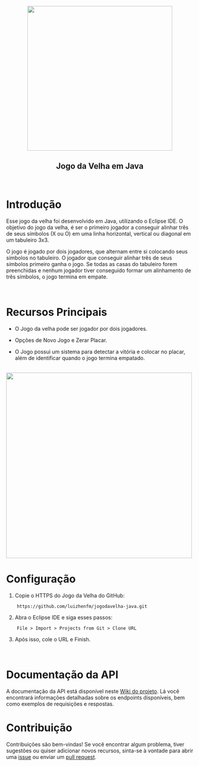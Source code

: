 <p align="center">
    <a>
    <img src= https://lh3.googleusercontent.com/vzCXP4TPf1tJx8SPFWDP-kKGJrG2e3fZDnuZE0uNNIskzWPIefPE_SvsMxShthgYx2U1DvXaDfCnOHO_5IA1NKVa9R3tOe888x4-Xi6JYPFNlnyzGv-HlGwRdOqpPyQNfbYMRSesN5TNH9XcyrkTXnT2HE6joWLtLjyMUaKpAnPSOS3SaT68yNoobMEqzIKi8iF61rC9a5RT08qyoQUErLGA08zIhj3X0wb7fGqZ1CT_oaHtBRO74Q08wgoypUbfwJV0RM32zKdgB4qQhpA7kD0vBh15e2vc16303elcLkcfOoijKzDiIdow0URGitQvtF3OG7UL6F48TuV-svNoRhq-EJEVhXSXRttgeJozDfpLPjSiQd4L5MlJ7EshSPk9On31WoyPbiAKWvMG-9X04bkvYZAdyo8HnFsAQZsEMcC79IjVNFqGE3q0ZbVAKjO-ReaVG7pfQ6ajbvdkesK4dcz46YVYE__QQAjQGjKgMuDAOKRzVopDk-L1BN7Jn2iaxI9IDVdHUqWmSXLr3ZYxHPKli_cEnh1ojLSLYVwAyFqyId6Vr__k8yl3CEMSYAUqJcJ2YNgncwb4abVqfitrO5TDkF766Dxl272a9ocTBnlmPnPhb2c-TVCRdFDzxC_50omubV1YnWMMSzHf3ufggp5SCYhYC5cS0gxh92FchFD4KcnWs2eOLq2vvo6F-5EVoqmqMqwOZZ7b3zxoOqKI50_Efpa4vfw4b-R_UNcoAD_zRSLHoIeI-H50The5fSJx8atsYg9U1ASnH5Q6wXnFdHek22hoYtaCO5Ed0tWHxbv-RowiLUsO2ya9Nor0Ciy3D5ZHV1wG_S__Ihsb4DuPb1miS63gLyFjlYhPImxNc1xpzaSWMhDq-WoUyDJ6-VRfLLDspn58muN3tEnJWF9Bx8ap3M2qUQ_5RLQpb6F69z1qgI6ry_WFsxbukrL24jq38zIFRowxj7kf0BXbYAF04soIOF9R4LCxU5DPfLpcsMlVOFvUulw=w853-h615-s-no?authuser=0 width="390">
    </a>
</p>
<h2 align="center">Jogo da Velha em Java</h3>
<br>

# Introdução

Esse jogo da velha foi desenvolvido em Java, utilizando o Eclipse IDE. O objetivo do jogo da velha, é ser o primeiro jogador a conseguir alinhar três de seus símbolos (X ou O) em uma linha horizontal, vertical ou diagonal em um tabuleiro 3x3.<br>

O jogo é jogado por dois jogadores, que alternam entre si colocando seus símbolos no tabuleiro. O jogador que conseguir alinhar três de seus símbolos primeiro ganha o jogo. Se todas as casas do tabuleiro forem preenchidas e nenhum jogador tiver conseguido formar um alinhamento de três símbolos, o jogo termina em empate.

<br>

# Recursos Principais

- O Jogo da velha pode ser jogador por dois jogadores.<br>

- Opções de Novo Jogo e Zerar Placar.<br>

- O Jogo possui um sistema para detectar a vitória e colocar no placar, além de identificar quando o jogo termina empatado.
<br>
<img src="https://lh3.googleusercontent.com/c-gNPr1N-e6FTQTfFBeXHwRFVvW2JpD-SqviPMpVVVG5dtDkH5HUF67Ro7itS0zA1WbmH_3-x3CMMmP_-2GgXv6y8Af18MCt0SeqMk_BPXwCNQIigR9UvQLkw5FM0n5CGq9M93Mrh8WbztqijGGkmgAHYCUCYlMjPJvAXd1hN7Vun-5e8RIZjN09VtGlhA2Q5zunMnCzoil1n_spkh75Cvir4gOaYj0gmEPeHwZgBE9pG3tL3EAMqucNkdoyin_zFMJfl-Lb1eRyFduPUOAad_tK54c4-NP2V5I-Z2T_xyukDOlDeabO2oAmNYK6Lq3ESpUZHnGuxIV0ODNUIZFbWIvEwUgvaQQVyMT7IATeq7424DGI7Soh7pQFnIomoVIIPo56q7LLnMhnlKnm3M_dc49_a__M1AQ4JuZ3_SskBvamCpks1T_T73vupxG-IOXaIAdxXLhbZwnkgFZcLSwSza0rN93QTQtFWV181fA274qR6n9CAm1PqOjprHrhmG9dEKFTDAujyOqx3umydvgWISf0CF9dfDbN5y0wx7CNlI4xs7db50i9vu4yKE4sAM6cQSDUAwPHPNTEZFvxI51FtZEdWErozu6SvMfWcaRP3fzXzbRBpZuJ-cLqZiLuATogOPpA0R7JnyYADvwu05fAAi0avN3cI8BHnu0RWqEiBC16gJ1rZMXFOuRjJQ3X49umZiJaqUmwZsKJAVKFpmEWohl4L04pkE8piNBjbIb_Js4k6UstAW2kgpurxaDl5og4-JAwNGAQZyTg-0Sw4kdOVKBvScvdARuGfHHgOHXDUI-31HSBBssNaTR3p6zJT1RfL7Oh6Vx7VxSkhJmeiZsb8WG7r8Y9RjPI-pzjnaH7IAAkzhn8Rt5e6OZ9x7xn3VgkeyWBQOez94RYNRMCPl7rhNOUmG8wCtp0QZsAE8ciZaKUM_O8ctghJ7b-LBeHjgmaz598U-ac_HB31vZxEgUzJpKcSmqLibXqpz3rxkdH_2kxzXwUObk=w856-h613-s-no?authuser=0" width="500px">
<br>

# Configuração

1. Copie o HTTPS do Jogo da Velha do GitHub:
```shell
    https://github.com/luizhenfm/jogodavelha-java.git
```
2. Abra o Eclipse IDE e siga esses passos:
```shell
    File > Import > Projects from Git > Clone URL
```
3. Após isso, cole o URL e Finish.

<br>



# Documentação da API

A documentação da API está disponível neste [Wiki do projeto](https://github.com/luizhenfm/jogodavelha-java/wiki). Lá você encontrará informações detalhadas sobre os endpoints disponíveis, bem como exemplos de requisições e respostas.

# Contribuição

Contribuições são bem-vindas! Se você encontrar algum problema, tiver sugestões ou quiser adicionar novos recursos, sinta-se à vontade para abrir uma [issue](https://github.com/luizhenfm/jogodavelha-java/issues) ou enviar um [pull request](https://github.com/luizhenfm/jogodavelha-java/pulls).

